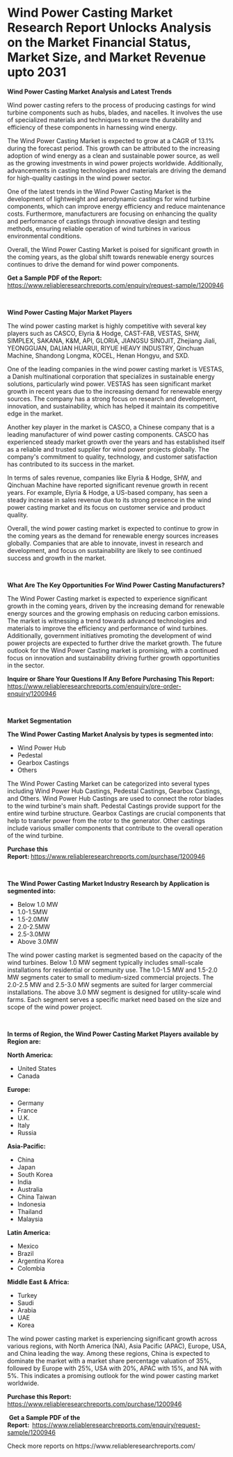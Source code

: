 <p><h1>Wind Power Casting Market Research Report Unlocks Analysis on the Market Financial Status, Market Size, and Market Revenue upto 2031</h1></p><p><strong>Wind Power Casting Market Analysis and Latest Trends</strong></p>
<p><p>Wind power casting refers to the process of producing castings for wind turbine components such as hubs, blades, and nacelles. It involves the use of specialized materials and techniques to ensure the durability and efficiency of these components in harnessing wind energy.</p><p>The Wind Power Casting Market is expected to grow at a CAGR of 13.1% during the forecast period. This growth can be attributed to the increasing adoption of wind energy as a clean and sustainable power source, as well as the growing investments in wind power projects worldwide. Additionally, advancements in casting technologies and materials are driving the demand for high-quality castings in the wind power sector.</p><p>One of the latest trends in the Wind Power Casting Market is the development of lightweight and aerodynamic castings for wind turbine components, which can improve energy efficiency and reduce maintenance costs. Furthermore, manufacturers are focusing on enhancing the quality and performance of castings through innovative design and testing methods, ensuring reliable operation of wind turbines in various environmental conditions.</p><p>Overall, the Wind Power Casting Market is poised for significant growth in the coming years, as the global shift towards renewable energy sources continues to drive the demand for wind power components.</p></p>
<p><strong>Get a Sample PDF of the Report:&nbsp;</strong> <a href="https://www.reliableresearchreports.com/enquiry/request-sample/1200946">https://www.reliableresearchreports.com/enquiry/request-sample/1200946</a></p>
<p>&nbsp;</p>
<p><strong>Wind Power Casting Major Market Players</strong></p>
<p><p>The wind power casting market is highly competitive with several key players such as CASCO, Elyria & Hodge, CAST-FAB, VESTAS, SHW, SIMPLEX, SAKANA, K&M, API, GLORIA, JIANGSU SINOJIT, Zhejiang Jiali, YEONGGUAN, DALIAN HUARUI, RIYUE HEAVY INDUSTRY, Qinchuan Machine, Shandong Longma, KOCEL, Henan Hongyu, and SXD. </p><p>One of the leading companies in the wind power casting market is VESTAS, a Danish multinational corporation that specializes in sustainable energy solutions, particularly wind power. VESTAS has seen significant market growth in recent years due to the increasing demand for renewable energy sources. The company has a strong focus on research and development, innovation, and sustainability, which has helped it maintain its competitive edge in the market.</p><p>Another key player in the market is CASCO, a Chinese company that is a leading manufacturer of wind power casting components. CASCO has experienced steady market growth over the years and has established itself as a reliable and trusted supplier for wind power projects globally. The company's commitment to quality, technology, and customer satisfaction has contributed to its success in the market.</p><p>In terms of sales revenue, companies like Elyria & Hodge, SHW, and Qinchuan Machine have reported significant revenue growth in recent years. For example, Elyria & Hodge, a US-based company, has seen a steady increase in sales revenue due to its strong presence in the wind power casting market and its focus on customer service and product quality.</p><p>Overall, the wind power casting market is expected to continue to grow in the coming years as the demand for renewable energy sources increases globally. Companies that are able to innovate, invest in research and development, and focus on sustainability are likely to see continued success and growth in the market.</p></p>
<p>&nbsp;</p>
<p><strong>What Are The Key Opportunities For Wind Power Casting Manufacturers?</strong></p>
<p><p>The Wind Power Casting market is expected to experience significant growth in the coming years, driven by the increasing demand for renewable energy sources and the growing emphasis on reducing carbon emissions. The market is witnessing a trend towards advanced technologies and materials to improve the efficiency and performance of wind turbines. Additionally, government initiatives promoting the development of wind power projects are expected to further drive the market growth. The future outlook for the Wind Power Casting market is promising, with a continued focus on innovation and sustainability driving further growth opportunities in the sector.</p></p>
<p><strong>Inquire or Share Your Questions If Any Before Purchasing This Report:</strong> <a href="https://www.reliableresearchreports.com/enquiry/pre-order-enquiry/1200946">https://www.reliableresearchreports.com/enquiry/pre-order-enquiry/1200946</a></p>
<p>&nbsp;</p>
<p><strong>Market Segmentation</strong></p>
<p><strong>The Wind Power Casting Market Analysis by types is segmented into:</strong></p>
<p><ul><li>Wind Power Hub</li><li>Pedestal</li><li>Gearbox Castings</li><li>Others</li></ul></p>
<p><p>The Wind Power Casting Market can be categorized into several types including Wind Power Hub Castings, Pedestal Castings, Gearbox Castings, and Others. Wind Power Hub Castings are used to connect the rotor blades to the wind turbine's main shaft. Pedestal Castings provide support for the entire wind turbine structure. Gearbox Castings are crucial components that help to transfer power from the rotor to the generator. Other castings include various smaller components that contribute to the overall operation of the wind turbine.</p></p>
<p><strong>Purchase this Report:&nbsp;</strong><a href="https://www.reliableresearchreports.com/purchase/1200946">https://www.reliableresearchreports.com/purchase/1200946</a></p>
<p>&nbsp;</p>
<p><strong>The Wind Power Casting Market Industry Research by Application is segmented into:</strong></p>
<p><ul><li>Below 1.0 MW</li><li>1.0-1.5MW</li><li>1.5-2.0MW</li><li>2.0-2.5MW</li><li>2.5-3.0MW</li><li>Above 3.0MW</li></ul></p>
<p><p>The wind power casting market is segmented based on the capacity of the wind turbines. Below 1.0 MW segment typically includes small-scale installations for residential or community use. The 1.0-1.5 MW and 1.5-2.0 MW segments cater to small to medium-sized commercial projects. The 2.0-2.5 MW and 2.5-3.0 MW segments are suited for larger commercial installations. The above 3.0 MW segment is designed for utility-scale wind farms. Each segment serves a specific market need based on the size and scope of the wind power project.</p></p>
<p>&nbsp;</p>
<p><strong>In terms of Region, the Wind Power Casting Market Players available by Region are:</strong></p>
<p>
    <p> <strong> North America: </strong>
        <ul>
            <li>United States</li>
            <li>Canada</li>
        </ul>
        </p> 
    <p> <strong> Europe: </strong>
        <ul>
            <li>Germany</li>
            <li>France</li>
            <li>U.K.</li>
            <li>Italy</li>
            <li>Russia</li>
        </ul>
        </p> 
    <p> <strong> Asia-Pacific: </strong>
        <ul>
            <li>China</li>
            <li>Japan</li>
            <li>South Korea</li>
            <li>India</li>
            <li>Australia</li>
            <li>China Taiwan</li>
            <li>Indonesia</li>
            <li>Thailand</li>
            <li>Malaysia</li>
        </ul>
        </p> 
    <p> <strong> Latin America: </strong>
        <ul>
            <li>Mexico</li>
            <li>Brazil</li>
            <li>Argentina Korea</li>
            <li>Colombia</li>
        </ul>
        </p> 
    <p> <strong> Middle East & Africa: </strong>
        <ul>
            <li>Turkey</li>
            <li>Saudi</li>
            <li>Arabia</li>
            <li>UAE</li>
            <li>Korea</li>
        </ul>
    </p>
    </p>
<p><p>The wind power casting market is experiencing significant growth across various regions, with North America (NA), Asia Pacific (APAC), Europe, USA, and China leading the way. Among these regions, China is expected to dominate the market with a market share percentage valuation of 35%, followed by Europe with 25%, USA with 20%, APAC with 15%, and NA with 5%. This indicates a promising outlook for the wind power casting market worldwide.</p></p>
<p><strong>Purchase this Report: </strong><a href="https://www.reliableresearchreports.com/purchase/1200946">https://www.reliableresearchreports.com/purchase/1200946</a></p>
<p>&nbsp;<strong>Get a Sample PDF of the Report:&nbsp;&nbsp;</strong><a href="https://www.reliableresearchreports.com/enquiry/request-sample/1200946">https://www.reliableresearchreports.com/enquiry/request-sample/1200946</a></p>
<p><strong></strong></p>
<p>Check more reports on https://www.reliableresearchreports.com/</p>
